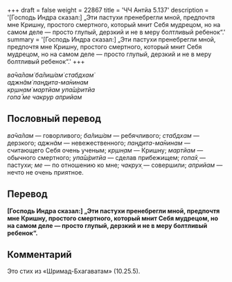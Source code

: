+++
draft = false
weight = 22867
title = 'ЧЧ Антйа 5.137'
description = '[Господь Индра сказал:] „Эти пастухи пренебрегли мной, предпочтя мне Кришну, простого смертного, который мнит Себя мудрецом, но на самом деле — просто глупый, дерзкий и не в меру болтливый ребенок“.'
summary = '[Господь Индра сказал:] „Эти пастухи пренебрегли мной, предпочтя мне Кришну, простого смертного, который мнит Себя мудрецом, но на самом деле — просто глупый, дерзкий и не в меру болтливый ребенок“.'
+++

_ва̄ча̄лам̇ ба̄лиш́ам̇ стабдхам̇  
аджн̃ам̇ пан̣д̣ита-ма̄нинам  
кр̣шн̣ам̇ мартйам упа̄ш́ритйа  
гопа̄ ме чакрур априйам_

## Пословный перевод

_ва̄ча̄лам_ — говорливого; _ба̄лиш́ам_ — ребячливого; _стабдхам_ — дерзкого; _аджн̃ам_ — невежественного; _пан̣д̣ита_\-_ма̄нинам_ — считающего Себя очень ученым; _кр̣шн̣ам_ — Кришну; _мартйам_ — обычного смертного; _упа̄ш́ритйа_ — сделав прибежищем; _гопа̄х̣_ — пастухи; _ме_ — по отношению ко мне; _чакрух̣_ — совершили; _априйам_ — нечто не очень приятное.

## Перевод

**\[Господь Индра сказал:\] „Эти пастухи пренебрегли мной, предпочтя мне Кришну, простого смертного, который мнит Себя мудрецом, но на самом деле — просто глупый, дерзкий и не в меру болтливый ребенок“.**

## Комментарий

Это стих из «Шримад-Бхагаватам» (10.25.5).
